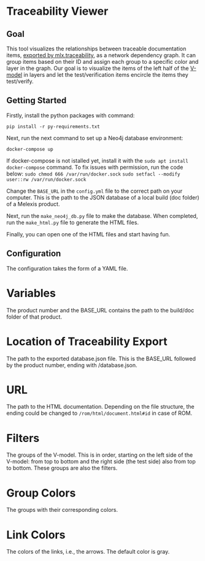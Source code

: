 # Traceability Viewer

## Goal

This tool visualizes the relationships between traceable documentation items,
[exported by mlx.traceability](https://melexis.github.io/sphinx-traceability-extension/configuration.html#export),
as a network dependency graph. It can group items based on their ID and assign each group to a specific color and
layer in the graph. Our goal is to visualize the items of the left half of the
[V-model](https://en.wikipedia.org/wiki/V-model_(software_development)) in layers and let the test/verification items
encircle the items they test/verify.

## Getting Started

Firstly, install the python packages with command:

`pip install -r py-requirements.txt`

Next, run the next command to set up a Neo4j database environment:

`docker-compose up`

If docker-compose is not istalled yet, install it with the `sudo apt install docker-compose` command.
To fix issues with permission, run the code below:
`sudo chmod 666 /var/run/docker.sock`
`sudo setfacl --modify user::rw /var/run/docker.sock`

Change the `BASE_URL` in the `config.yml` file to the correct path on your computer.
This is the path to the JSON database of a local build (doc folder) of a Melexis product.

Next, run the `make_neo4j_db.py` file to make the database.
When completed, run the `make_html.py` file to generate the HTML files.

Finally, you can open one of the HTML files and start having fun.

## Configuration

The configuration takes the form of a YAML file.

# Variables

The product number and the BASE_URL contains the path to the build/doc folder of that product.

# Location of Traceability Export

The path to the exported database.json file. This is the BASE_URL followed by the product number, ending with /database.json.

# URL

The path to the HTML documentation. Depending on the file structure, the ending could be changed to `/rom/html/document.html#id` in case of ROM.

# Filters

The groups of the V-model. This is in order, starting on the left side of the V-model: from top to bottom and the right
side (the test side) also from top to bottom.
These groups are also the filters.

# Group Colors

The groups with their corresponding colors.

# Link Colors

The colors of the links, i.e., the arrows. The default color is gray.
